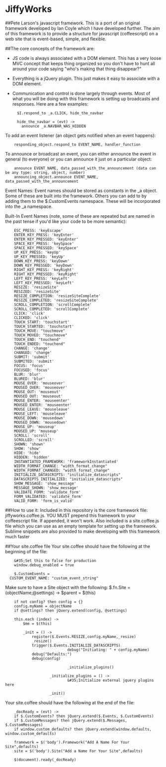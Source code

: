 JiffyWorks
==========
##Pete Larson's javascript framework.
This is a port of an original framework developed by Ian Coyle which I have developed further. The aim of this framework is to provide a structure for javascript (coffeescript) on a web site that is event-based, simple, and flexible.

##The core concepts of the framework are:

* JS code is always associated with a DOM element. This has a very loose MVC concept that keeps thing organized so you don't have to hunt all around your code saying "who's making that thing disappear?"
* Everything is a jQuery plugin. This just makes it easy to associate with a DOM element.
* Communication and control is done largely through events. Most of what you will be doing with this framework is setting up broadcasts and responses. Here are a few examples:

        $I.respond_to _a.CLICK, hide_the_navbar

        hide_the_navbar = (evt) ->
          announce _a.NAVBAR_WAS_HIDDEN

To add an event listener (an object gets notified when an event happens):

        responding_object.respond_to EVENT_NAME, handler_function

To announce or broadcast an event, you can either announce the event in general (to everyone) or you can announce it just on a particular object:

        announce EVENT_NAME, data_passed_with_the_announcement (data can be any type: string, object, number)
        announcing_object.announce EVENT_NAME, data_passed_with_the_announcement

Event Names:
        Event names should be stored as constants in the _a object. Some of these are built into the framework. Others you can add to by adding them to the $.CustomEvents namespace. These will be incorporated into the _a namespace.

Built-In Event Names (note, some of these are repeated but are named in the past tense if you'd like your code to be more semantic):

        ESC_PRESS: 'keyEscape'
        ENTER_KEY_PRESS: 'keyEnter'
        ENTER_KEY_PRESSED: 'keyEnter'
        SPACE_KEY_PRESS: 'keySpace'
        SPACE_KEY_PRESSED: 'keySpace'
        UP_KEY_PRESS: 'keyUp'
        UP_KEY_PRESSED: 'keyUp'
        DOWN_KEY_PRESS: 'keyDown'
        DOWN_KEY_PRESSED: 'keyDown'
        RIGHT_KEY_PRESS: 'keyRight'
        RIGHT_KEY_PRESSED: 'keyRight'
        LEFT_KEY_PRESS: 'keyLeft'
        LEFT_KEY_PRESSED: 'keyLeft'
        RESIZE: 'resizeSite'
        RESIZED: 'resizeSite'
        RESIZE_COMPLETION: 'resizeSiteComplete'
        RESIZE_COMPLETED: 'resizeSiteComplete'
        SCROLL_COMPLETION: 'scrollComplete'
        SCROLL_COMPLETED: 'scrollComplete'
        CLICK: 'click'
        CLICKED: 'click'
        TOUCH_START: 'touchstart'
        TOUCH_STARTED: 'touchstart'
        TOUCH_MOVE: "touchmove"
        TOUCH_MOVED: "touchmove"
        TOUCH_END: "touchend"
        TOUCH_ENDED: "touchend"
        CHANGE: 'change'
        CHANGED: 'change'
        SUBMIT: 'submit'
        SUBMITED: 'submit'
        FOCUS: 'focus'
        FOCUSED: 'focus'
        BLUR: 'blur'
        BLURED: 'blur'
        MOUSE_OVER: 'mouseover'
        MOUSED_OVER: 'mouseover'
        MOUSE_OUT: 'mouseout'
        MOUSED_OUT: 'mouseout'
        MOUSE_ENTER: 'mouseenter'
        MOUSED_ENTER: 'mouseenter'
        MOUSE_LEAVE: 'mouseleave'
        MOUSE_LEFT: 'mouseleave'
        MOUSE_DOWN: 'mousedown'
        MOUSED_DOWN: 'mousedown'
        MOUSE_UP: 'mouseup'
        MOUSED_UP: 'mouseup'
        SCROLL: 'scroll'
        SCROLLED: 'scroll'
        SHOWN: 'shown'
        SHOW: 'show'
        HIDE: 'hide'
        HIDDEN: 'hidden'
        INSTANTIATED_FRAMEWORK: 'frameworkInstantiated'
        WIDTH_FORMAT_CHANGE: "width_format_change"
        WIDTH_FORMAT_CHANGED: "width_format_change"
        INITIALIZE_DATASCRIPTS: "initialize_datascripts"
        DATASCRIPTS_INITIALIZED: "initialize_datascripts"
        SHOW_MESSAGE: 'show_message'
        MESSAGE_SHOWN: 'show_message'
        VALIDATE_FORM: 'validate_form'
        FORM_VALIDATED: 'validate_form'
        VALID_FORM: 'form_is_valid'

##How to use it:
Included in this repository is the core framework file: jiffyworks.coffee.js. YOU MUST prepend this framework to your coffeescript file. If appended, it won't work. Also included is a site.coffee.js file which you can use as an empty template for setting up the framework. Sublime snippets are also provided to make developing with this framework much faster

##Your site.coffee file
Your site.coffee should have the following at the beginning of the file:

        &#35;Set this to false for production
        window.debug_enabled = true

        $.CustomEvents =
	  CUSTOM_EVENT_NAME: "custom_event_string"

Make sure to have a Site object with the following:
        $.fn.Site = (objectName,@settings) ->
	        $parent = $(this)

		if not config? then config = {}
		config.myName = objectName
		if @settings? then jQuery.extend(config, @settings)

		this.each (index) ->
			$me = $(this)
			
			_init = () ->
				register($.Events.RESIZE,config.myName,_resize)
				_resize()
				trigger($.Events.INITIALIZE_DATASCRIPTS)
                                debug("Initiating: " + config.myName)
				debug("Defaults:")
				debug(config)

                                _initialize_plugins()

                        _initialize_plugins = () ->
                                &#35;Initialize external jquery plugins here

                        _init()

Your site.coffee should have the following at the end of the file:

        _docReady = (evt) ->
	    if $.CustomEvents? then jQuery.extend($.Events, $.CustomEvents)
	    if $.CustomMessages? then jQuery.extend($.Messages, $.CustomMessages)
	    if window.custom_defaults? then jQuery.extend(window.defaults, window.custom_defaults)

	    framework = $('body').Framework("Add A Name For Your Site",defaults) 
	    site = $('body').Site("Add a Name For Your Site",defaults)

        $(document).ready(_docReady)


